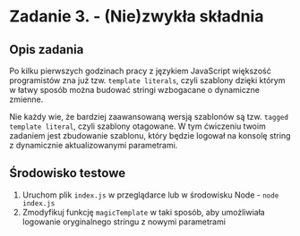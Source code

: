 # Zadanie 3. - (Nie)zwykła składnia

## Opis zadania

Po kilku pierwszych godzinach pracy z językiem JavaScript większość programistów zna już tzw. `template literals`, czyli szablony dzięki którym w łatwy sposób można budować stringi wzbogacane o dynamiczne zmienne. 

Nie każdy wie, że bardziej zaawansowaną wersją szablonów są tzw. `tagged template literal`, czyli szablony otagowane. W tym ćwiczeniu twoim zadaniem jest zbudowanie szablonu, który będzie logował na konsolę string z dynamicznie aktualizowanymi parametrami. 

## Środowisko testowe

1. Uruchom plik `index.js` w przeglądarce lub w środowisku Node - `node index.js`
2. Zmodyfikuj funkcję `magicTemplate` w taki sposób, aby umożliwiała logowanie oryginalnego stringu z nowymi parametrami